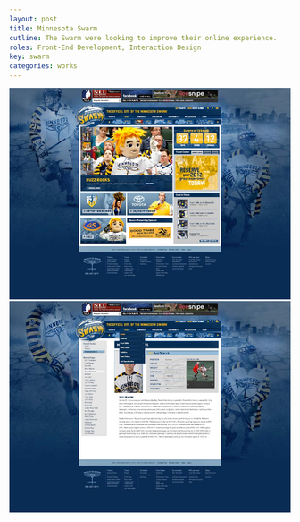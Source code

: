 ```yaml
---
layout: post
title: Minnesota Swarm
cutline: The Swarm were looking to improve their online experience.
roles: Front-End Development, Interaction Design
key: swarm
categories: works
---
```


![](/images/works/swarm/home.jpg)
![](/images/works/swarm/swarm_roster.jpg)
